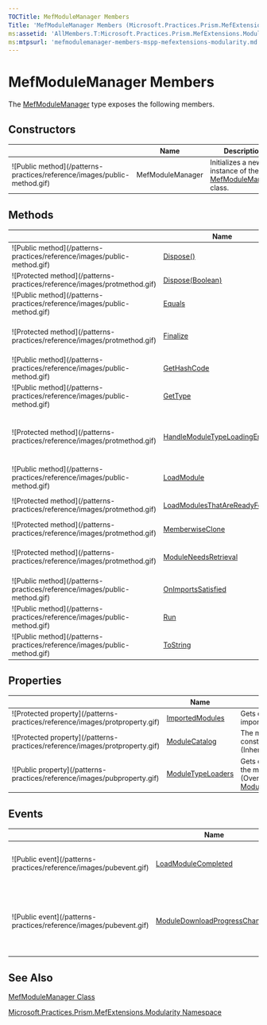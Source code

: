 ```yaml
---
TOCTitle: MefModuleManager Members
Title: 'MefModuleManager Members (Microsoft.Practices.Prism.MefExtensions.Modularity)'
ms:assetid: 'AllMembers.T:Microsoft.Practices.Prism.MefExtensions.Modularity.MefModuleManager'
ms:mtpsurl: 'mefmodulemanager-members-mspp-mefextensions-modularity.md'
---
```


# MefModuleManager Members

The [MefModuleManager](https://review.docs.microsoft.com/patterns-practices/reference/mefmodulemanager-class-mspp-mefextensions-modularity) type exposes the following members.

## Constructors


<table>
<thead>
<tr class="header">
<th> </th>
<th>Name</th>
<th>Description</th>
</tr>
</thead>
<tbody>
<tr class="odd">
<td>![Public method](/patterns-practices/reference/images/public-method.gif)</td>
<td>MefModuleManager</td>
<td><div class="summary">
Initializes a new instance of the <a href="https://review.docs.microsoft.com/patterns-practices/reference/mefmodulemanager-class-mspp-mefextensions-modularity">MefModuleManager</a> class.
</div></td>
</tr>
</tbody>
</table>

## Methods

<table>
<thead>
<tr class="header">
<th> </th>
<th>Name</th>
<th>Description</th>
</tr>
</thead>
<tbody>
<tr class="odd">
<td>![Public method](/patterns-practices/reference/images/public-method.gif)</td>
<td><a href="https://review.docs.microsoft.com/patterns-practices/reference/modulemanager-dispose-method-mspp-modularity">Dispose()</a></td>
<td><div class="summary">
Performs application-defined tasks associated with freeing, releasing, or resetting unmanaged resources.
</div>
(Inherited from <a href="https://review.docs.microsoft.com/patterns-practices/reference/modulemanager-class-mspp-modularity">ModuleManager</a>.)</td>
</tr>
<tr class="even">
<td>![Protected method](/patterns-practices/reference/images/protmethod.gif)</td>
<td><a href="https://review.docs.microsoft.com/patterns-practices/reference/modulemanager-dispose-method-boolean-mspp-modularity">Dispose(Boolean)</a></td>
<td><div class="summary">
Disposes the associated <a href="https://review.docs.microsoft.com/patterns-practices/reference/imoduletypeloader-interface-mspp-modularity">IModuleTypeLoader</a>s.
</div>
(Inherited from <a href="https://review.docs.microsoft.com/patterns-practices/reference/modulemanager-class-mspp-modularity">ModuleManager</a>.)</td>
</tr>
<tr class="odd">
<td>![Public method](/patterns-practices/reference/images/public-method.gif)</td>
<td><a href="http://msdn.microsoft.com/en-us/library/bsc2ak47">Equals</a></td>
<td><div class="summary">
Determines whether the specified <a href="http://msdn.microsoft.com/en-us/library/e5kfa45b">Object</a> is equal to the current <a href="http://msdn.microsoft.com/en-us/library/e5kfa45b">Object</a>.
</div>
(Inherited from <a href="http://msdn.microsoft.com/en-us/library/e5kfa45b">Object</a>.)</td>
</tr>
<tr class="even">
<td>![Protected method](/patterns-practices/reference/images/protmethod.gif)</td>
<td><a href="http://msdn.microsoft.com/en-us/library/4k87zsw7">Finalize</a></td>
<td><div class="summary">
Allows an object to try to free resources and perform other cleanup operations before it is reclaimed by garbage collection.
</div>
(Inherited from <a href="http://msdn.microsoft.com/en-us/library/e5kfa45b">Object</a>.)</td>
</tr>
<tr class="odd">
<td>![Public method](/patterns-practices/reference/images/public-method.gif)</td>
<td><a href="http://msdn.microsoft.com/en-us/library/zdee4b3y">GetHashCode</a></td>
<td><div class="summary">
Serves as a hash function for a particular type.
</div>
(Inherited from <a href="http://msdn.microsoft.com/en-us/library/e5kfa45b">Object</a>.)</td>
</tr>
<tr class="even">
<td>![Public method](/patterns-practices/reference/images/public-method.gif)</td>
<td><a href="http://msdn.microsoft.com/en-us/library/dfwy45w9">GetType</a></td>
<td><div class="summary">
Gets the <a href="http://msdn.microsoft.com/en-us/library/42892f65">Type</a> of the current instance.
</div>
(Inherited from <a href="http://msdn.microsoft.com/en-us/library/e5kfa45b">Object</a>.)</td>
</tr>
<tr class="odd">
<td>![Protected method](/patterns-practices/reference/images/protmethod.gif)</td>
<td><a href="https://review.docs.microsoft.com/patterns-practices/reference/modulemanager-handlemoduletypeloadingerror-method-mspp-modularity">HandleModuleTypeLoadingError</a></td>
<td><div class="summary">
Handles any exception occurred in the module typeloading process, logs the error using the <a href="https://review.docs.microsoft.com/patterns-practices/reference/iloggerfacade-interface-mspp-logging">ILoggerFacade</a> and throws a <a href="https://review.docs.microsoft.com/patterns-practices/reference/moduletypeloadingexception-class-mspp-modularity">ModuleTypeLoadingException</a>. This method can be overridden to provide a different behavior.
</div>
(Inherited from <a href="https://review.docs.microsoft.com/patterns-practices/reference/modulemanager-class-mspp-modularity">ModuleManager</a>.)</td>
</tr>
<tr class="even">
<td>![Public method](/patterns-practices/reference/images/public-method.gif)</td>
<td><a href="https://review.docs.microsoft.com/patterns-practices/reference/modulemanager-loadmodule-method-mspp-modularity">LoadModule</a></td>
<td><div class="summary">
Loads and initializes the module on the <a href="https://review.docs.microsoft.com/patterns-practices/reference/modulemanager-modulecatalog-property-mspp-modularity">ModuleCatalog</a> with the name moduleName.
</div>
(Inherited from <a href="https://review.docs.microsoft.com/patterns-practices/reference/modulemanager-class-mspp-modularity">ModuleManager</a>.)</td>
</tr>
<tr class="odd">
<td>![Protected method](/patterns-practices/reference/images/protmethod.gif)</td>
<td><a href="https://review.docs.microsoft.com/patterns-practices/reference/modulemanager-loadmodulesthatarereadyforload-method-mspp-modularity">LoadModulesThatAreReadyForLoad</a></td>
<td><div class="summary">
Loads the modules that are not intialized and have their dependencies loaded.
</div>
(Inherited from <a href="https://review.docs.microsoft.com/patterns-practices/reference/modulemanager-class-mspp-modularity">ModuleManager</a>.)</td>
</tr>
<tr class="even">
<td>![Protected method](/patterns-practices/reference/images/protmethod.gif)</td>
<td><a href="http://msdn.microsoft.com/en-us/library/57ctke0a">MemberwiseClone</a></td>
<td><div class="summary">
Creates a shallow copy of the current <a href="http://msdn.microsoft.com/en-us/library/e5kfa45b">Object</a>.
</div>
(Inherited from <a href="http://msdn.microsoft.com/en-us/library/e5kfa45b">Object</a>.)</td>
</tr>
<tr class="odd">
<td>![Protected method](/patterns-practices/reference/images/protmethod.gif)</td>
<td><a href="https://review.docs.microsoft.com/patterns-practices/reference/mefmodulemanager-moduleneedsretrieval-method-mspp-mefextensions-modularity">ModuleNeedsRetrieval</a></td>
<td><div class="summary">
Checks if the module needs to be retrieved before it's initialized.
</div>
(Overrides <a href="https://review.docs.microsoft.com/patterns-practices/reference/modulemanager-moduleneedsretrieval-method-mspp-modularity">ModuleManager.ModuleNeedsRetrieval(ModuleInfo)</a>.)</td>
</tr>
<tr class="even">
<td>![Public method](/patterns-practices/reference/images/public-method.gif)</td>
<td><a href="https://review.docs.microsoft.com/patterns-practices/reference/mefmodulemanager-onimportssatisfied-method-mspp-mefextensions-modularity">OnImportsSatisfied</a></td>
<td><div class="summary">
Called when a part's imports have been satisfied and it is safe to use.
</div></td>
</tr>
<tr class="odd">
<td>![Public method](/patterns-practices/reference/images/public-method.gif)</td>
<td><a href="https://review.docs.microsoft.com/patterns-practices/reference/modulemanager-run-method-mspp-modularity">Run</a></td>
<td><div class="summary">
Initializes the modules marked as <a href="https://review.docs.microsoft.com/patterns-practices/reference/initializationmode-enumeration-mspp-modularity">WhenAvailable</a> on the <a href="https://review.docs.microsoft.com/patterns-practices/reference/modulemanager-modulecatalog-property-mspp-modularity">ModuleCatalog</a>.
</div>
(Inherited from <a href="https://review.docs.microsoft.com/patterns-practices/reference/modulemanager-class-mspp-modularity">ModuleManager</a>.)</td>
</tr>
<tr class="even">
<td>![Public method](/patterns-practices/reference/images/public-method.gif)</td>
<td><a href="http://msdn.microsoft.com/en-us/library/7bxwbwt2">ToString</a></td>
<td><div class="summary">
Returns a string that represents the current object.
</div>
(Inherited from <a href="http://msdn.microsoft.com/en-us/library/e5kfa45b">Object</a>.)</td>
</tr>
</tbody>
</table>

## Properties

<table>
<thead>
<tr class="header">
<th> </th>
<th>Name</th>
<th>Description</th>
</tr>
</thead>
<tbody>
<tr class="odd">
<td>![Protected property](/patterns-practices/reference/images/protproperty.gif)</td>
<td><a href="https://review.docs.microsoft.com/patterns-practices/reference/mefmodulemanager-importedmodules-property-mspp-mefextensions-modularity">ImportedModules</a></td>
<td><div class="summary">
Gets or sets the modules to be imported.
</div></td>
</tr>
<tr class="even">
<td>![Protected property](/patterns-practices/reference/images/protproperty.gif)</td>
<td><a href="https://review.docs.microsoft.com/patterns-practices/reference/modulemanager-modulecatalog-property-mspp-modularity">ModuleCatalog</a></td>
<td><div class="summary">
The module catalog specified in the constructor.
</div>
(Inherited from <a href="https://review.docs.microsoft.com/patterns-practices/reference/modulemanager-class-mspp-modularity">ModuleManager</a>.)</td>
</tr>
<tr class="odd">
<td>![Public property](/patterns-practices/reference/images/pubproperty.gif)</td>
<td><a href="https://review.docs.microsoft.com/patterns-practices/reference/mefmodulemanager-moduletypeloaders-property-mspp-mefextensions-modularity">ModuleTypeLoaders</a></td>
<td><div class="summary">
Gets or sets the type loaders used by the module manager.
</div>
(Overrides <a href="https://review.docs.microsoft.com/patterns-practices/reference/modulemanager-moduletypeloaders-property-mspp-modularity">ModuleManager.ModuleTypeLoaders</a>.)</td>
</tr>
</tbody>
</table>

## Events

<table>
<thead>
<tr class="header">
<th> </th>
<th>Name</th>
<th>Description</th>
</tr>
</thead>
<tbody>
<tr class="odd">
<td>![Public event](/patterns-practices/reference/images/pubevent.gif)</td>
<td><a href="https://review.docs.microsoft.com/patterns-practices/reference/modulemanager-loadmodulecompleted-event-mspp-modularity">LoadModuleCompleted</a></td>
<td><div class="summary">
Raised when a module is loaded or fails to load.
</div>
(Inherited from <a href="https://review.docs.microsoft.com/patterns-practices/reference/modulemanager-class-mspp-modularity">ModuleManager</a>.)</td>
</tr>
<tr class="even">
<td>![Public event](/patterns-practices/reference/images/pubevent.gif)</td>
<td><a href="https://review.docs.microsoft.com/patterns-practices/reference/modulemanager-moduledownloadprogresschanged-event-mspp-modularity">ModuleDownloadProgressChanged</a></td>
<td><div class="summary">
Raised repeatedly to provide progress as modules are loaded in the background.
</div>
(Inherited from <a href="https://review.docs.microsoft.com/patterns-practices/reference/modulemanager-class-mspp-modularity">ModuleManager</a>.)</td>
</tr>
</tbody>
</table>

## See Also

[MefModuleManager Class](https://review.docs.microsoft.com/patterns-practices/reference/mefmodulemanager-class-mspp-mefextensions-modularity)

[Microsoft.Practices.Prism.MefExtensions.Modularity Namespace](https://review.docs.microsoft.com/patterns-practices/reference/mspp-mefextensions-modularity-namespace)

